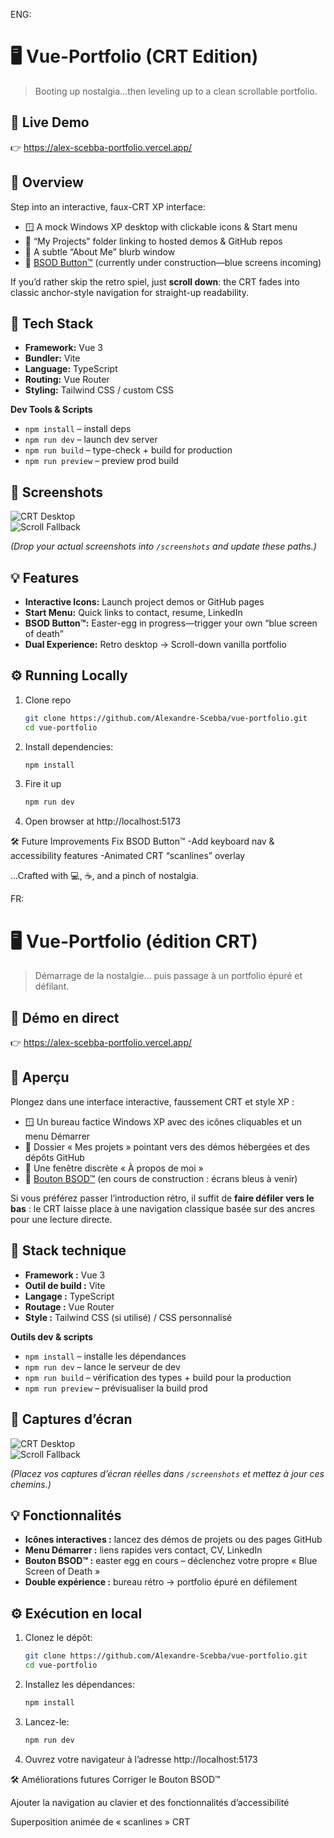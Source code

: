 ENG:
# 🖥️ Vue-Portfolio (CRT Edition)

> Booting up nostalgia…then leveling up to a clean scrollable portfolio.

## 🚀 Live Demo
👉 https://alex-scebba-portfolio.vercel.app/  

## 🎨 Overview
Step into an interactive, faux-CRT XP interface:  
- 🪟 A mock Windows XP desktop with clickable icons & Start menu  
- 📂 “My Projects” folder linking to hosted demos & GitHub repos  
- 💬 A subtle “About Me” blurb window  
- 🔴 [BSOD Button™](#) (currently under construction—blue screens incoming)  

If you’d rather skip the retro spiel, just **scroll down**: the CRT fades into classic anchor-style navigation for straight-up readability.

## 🔧 Tech Stack
- **Framework:** Vue 3  
- **Bundler:** Vite  
- **Language:** TypeScript  
- **Routing:** Vue Router  
- **Styling:** Tailwind CSS / custom CSS  

**Dev Tools & Scripts**  
- `npm install` – install deps  
- `npm run dev` – launch dev server  
- `npm run build` – type-check + build for production  
- `npm run preview` – preview prod build  

## 📸 Screenshots
![CRT Desktop](./screenshots/crt-desktop.png)  
![Scroll Fallback](./screenshots/vanilla-portfolio.png)  

*(Drop your actual screenshots into `/screenshots` and update these paths.)*

## 💡 Features
- **Interactive Icons:** Launch project demos or GitHub pages  
- **Start Menu:** Quick links to contact, resume, LinkedIn  
- **BSOD Button™:** Easter-egg in progress—trigger your own “blue screen of death”  
- **Dual Experience:** Retro desktop → Scroll-down vanilla portfolio  

## ⚙️ Running Locally
1. Clone repo  
   ```bash
   git clone https://github.com/Alexandre-Scebba/vue-portfolio.git
   cd vue-portfolio
   ```

2. Install dependencies:
   ```bash
   npm install
   ```

3. Fire it up
   ```bash
   npm run dev
   ```
4. Open browser at http://localhost:5173

🛠️ Future Improvements
Fix BSOD Button™
-Add keyboard nav & accessibility features
-Animated CRT “scanlines” overlay

...Crafted with 💻, ☕, and a pinch of nostalgia.

FR:
# 🖥️ Vue-Portfolio (édition CRT)

> Démarrage de la nostalgie… puis passage à un portfolio épuré et défilant.

## 🚀 Démo en direct
👉 https://alex-scebba-portfolio.vercel.app/  

## 🎨 Aperçu
Plongez dans une interface interactive, faussement CRT et style XP :  
- 🪟 Un bureau factice Windows XP avec des icônes cliquables et un menu Démarrer  
- 📂 Dossier « Mes projets » pointant vers des démos hébergées et des dépôts GitHub  
- 💬 Une fenêtre discrète « À propos de moi »  
- 🔴 [Bouton BSOD™](#) (en cours de construction : écrans bleus à venir)  

Si vous préférez passer l’introduction rétro, il suffit de **faire défiler vers le bas** : le CRT laisse place à une navigation classique basée sur des ancres pour une lecture directe.

## 🔧 Stack technique
- **Framework :** Vue 3  
- **Outil de build :** Vite  
- **Langage :** TypeScript  
- **Routage :** Vue Router  
- **Style :** Tailwind CSS (si utilisé) / CSS personnalisé  

**Outils dev & scripts**  
- `npm install` – installe les dépendances  
- `npm run dev` – lance le serveur de dev  
- `npm run build` – vérification des types + build pour la production  
- `npm run preview` – prévisualiser la build prod  

## 📸 Captures d’écran
![CRT Desktop](./screenshots/crt-desktop.png)  
![Scroll Fallback](./screenshots/vanilla-portfolio.png)  

*(Placez vos captures d’écran réelles dans `/screenshots` et mettez à jour ces chemins.)*

## 💡 Fonctionnalités
- **Icônes interactives :** lancez des démos de projets ou des pages GitHub  
- **Menu Démarrer :** liens rapides vers contact, CV, LinkedIn  
- **Bouton BSOD™ :** easter egg en cours – déclenchez votre propre « Blue Screen of Death »  
- **Double expérience :** bureau rétro → portfolio épuré en défilement  

## ⚙️ Exécution en local

1. Clonez le dépôt:
   ```bash
   git clone https://github.com/Alexandre-Scebba/vue-portfolio.git
   cd vue-portfolio
   ```
2. Installez les dépendances:
   ```bash
   npm install
   ```

3. Lancez-le:
   ```bash
   npm run dev
   ```
4. Ouvrez votre navigateur à l’adresse http://localhost:5173


🛠️ Améliorations futures
Corriger le Bouton BSOD™

Ajouter la navigation au clavier et des fonctionnalités d’accessibilité

Superposition animée de « scanlines » CRT


   

